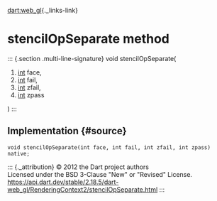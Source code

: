 [dart:web\_gl](../../dart-web_gl/dart-web_gl-library){._links-link}

stencilOpSeparate method
========================

::: {.section .multi-line-signature}
void stencilOpSeparate(

1.  [int](../../dart-core/int-class) face,
2.  [int](../../dart-core/int-class) fail,
3.  [int](../../dart-core/int-class) zfail,
4.  [int](../../dart-core/int-class) zpass

)
:::

Implementation {#source}
--------------

``` {.language-dart data-language="dart"}
void stencilOpSeparate(int face, int fail, int zfail, int zpass) native;
```

::: {._attribution}
© 2012 the Dart project authors\
Licensed under the BSD 3-Clause \"New\" or \"Revised\" License.\
<https://api.dart.dev/stable/2.18.5/dart-web_gl/RenderingContext2/stencilOpSeparate.html>
:::
